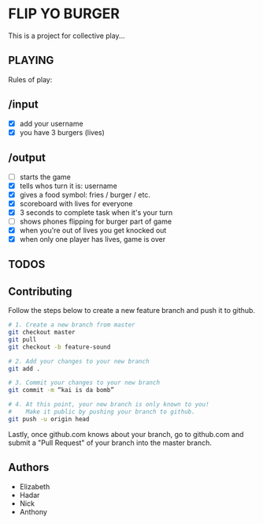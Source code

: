FLIP YO BURGER
==============

This is a project for collective play...

PLAYING
-------

Rules of play:
## /input
- [x] add your username
- [x] you have 3 burgers (lives)

## /output
- [ ] starts the game
- [x] tells whos turn it is: username
- [x] gives a food symbol: fries / burger / etc.
- [x] scoreboard with lives for everyone
- [x] 3 seconds to complete task when it's your turn
- [ ] shows phones flipping for burger part of game
- [x] when you're out of lives you get knocked out
- [x] when only one player has lives, game is over

TODOS
-----

Contributing
------------

Follow the steps below to create a new feature branch and push it to github.

```bash
# 1. Create a new branch from master
git checkout master
git pull
git checkout -b feature-sound

# 2. Add your changes to your new branch
git add .

# 3. Commit your changes to your new branch
git commit -m “kai is da bomb”

# 4. At this point, your new branch is only known to you!
#    Make it public by pushing your branch to github.
git push -u origin head
```

Lastly, once github.com knows about your branch, go to github.com and submit a "Pull Request" of your branch into the master branch.

Authors
-------

- Elizabeth
- Hadar
- Nick
- Anthony
